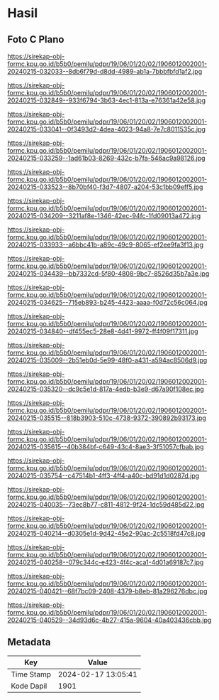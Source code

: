 # Hasil

## Foto C Plano

https://sirekap-obj-formc.kpu.go.id/b5b0/pemilu/pdpr/19/06/01/20/02/1906012002001-20240215-032033--8db6f79d-d8dd-4989-ab1a-7bbbfbfd1af2.jpg

https://sirekap-obj-formc.kpu.go.id/b5b0/pemilu/pdpr/19/06/01/20/02/1906012002001-20240215-032849--933f6794-3b63-4ec1-813a-e76361a42e58.jpg

https://sirekap-obj-formc.kpu.go.id/b5b0/pemilu/pdpr/19/06/01/20/02/1906012002001-20240215-033041--0f3493d2-4dea-4023-94a8-7e7c8011535c.jpg

https://sirekap-obj-formc.kpu.go.id/b5b0/pemilu/pdpr/19/06/01/20/02/1906012002001-20240215-033259--1ad61b03-8269-432c-b7fa-546ac9a98126.jpg

https://sirekap-obj-formc.kpu.go.id/b5b0/pemilu/pdpr/19/06/01/20/02/1906012002001-20240215-033523--8b70bf40-f3d7-4807-a204-53c1bb09eff5.jpg

https://sirekap-obj-formc.kpu.go.id/b5b0/pemilu/pdpr/19/06/01/20/02/1906012002001-20240215-034209--3211af8e-1346-42ec-94fc-1fd09013a472.jpg

https://sirekap-obj-formc.kpu.go.id/b5b0/pemilu/pdpr/19/06/01/20/02/1906012002001-20240215-033933--a6bbc41b-a89c-49c9-8065-ef2ee9fa3f13.jpg

https://sirekap-obj-formc.kpu.go.id/b5b0/pemilu/pdpr/19/06/01/20/02/1906012002001-20240215-034439--bb7332cd-5f80-4808-9bc7-8526d35b7a3e.jpg

https://sirekap-obj-formc.kpu.go.id/b5b0/pemilu/pdpr/19/06/01/20/02/1906012002001-20240215-034625--715eb893-b245-4423-aaaa-f0d72c56c064.jpg

https://sirekap-obj-formc.kpu.go.id/b5b0/pemilu/pdpr/19/06/01/20/02/1906012002001-20240215-034840--df455ec5-28e8-4d41-9972-ff4f09f17311.jpg

https://sirekap-obj-formc.kpu.go.id/b5b0/pemilu/pdpr/19/06/01/20/02/1906012002001-20240215-035009--2b51eb0d-5e99-48f0-a431-a594ac8506d9.jpg

https://sirekap-obj-formc.kpu.go.id/b5b0/pemilu/pdpr/19/06/01/20/02/1906012002001-20240215-035320--dc9c5e1d-817a-4edb-b3e9-d67a90f108ec.jpg

https://sirekap-obj-formc.kpu.go.id/b5b0/pemilu/pdpr/19/06/01/20/02/1906012002001-20240215-035515--818b3903-510c-4738-9372-390892b93173.jpg

https://sirekap-obj-formc.kpu.go.id/b5b0/pemilu/pdpr/19/06/01/20/02/1906012002001-20240215-035615--40b384bf-c649-43c4-8ae3-3f51057cfbab.jpg

https://sirekap-obj-formc.kpu.go.id/b5b0/pemilu/pdpr/19/06/01/20/02/1906012002001-20240215-035754--c47514b1-4ff3-4ff4-a40c-bd91d1d0287d.jpg

https://sirekap-obj-formc.kpu.go.id/b5b0/pemilu/pdpr/19/06/01/20/02/1906012002001-20240215-040035--73ec8b77-c811-4812-9f24-1dc59d485d22.jpg

https://sirekap-obj-formc.kpu.go.id/b5b0/pemilu/pdpr/19/06/01/20/02/1906012002001-20240215-040214--d0305e1d-9d42-45e2-90ac-2c5518fd47c8.jpg

https://sirekap-obj-formc.kpu.go.id/b5b0/pemilu/pdpr/19/06/01/20/02/1906012002001-20240215-040258--079c344c-e423-4f4c-aca1-4d01a69187c7.jpg

https://sirekap-obj-formc.kpu.go.id/b5b0/pemilu/pdpr/19/06/01/20/02/1906012002001-20240215-040421--68f7bc09-2408-4379-b8eb-81a296276dbc.jpg

https://sirekap-obj-formc.kpu.go.id/b5b0/pemilu/pdpr/19/06/01/20/02/1906012002001-20240215-040529--34d93d6c-4b27-415a-9604-40a403436cbb.jpg


## Metadata

| Key        | Value               |
| ---------- | ------------------- |
| Time Stamp | 2024-02-17 13:05:41 |
| Kode Dapil | 1901                |



